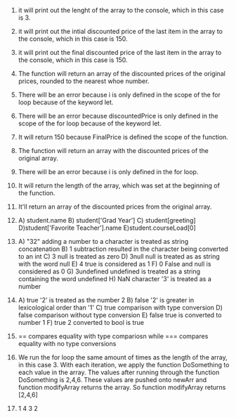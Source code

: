 1. it will print out the lenght of the array to the console, which in this case is 3.
2. it will print out the intial discounted price of the last item in the array to the console, which in this case is 150.
3. it will print out the final discounted price of the last item in the array to the console, which in this case is 150.
4. The function will return an array of the discounted prices of the original prices, rounded to the nearest whoe number.
5. There will be an error because i is only defined in the scope of the for loop because of the keyword let.
6. There will be an error because discountedPrice is only defined in the scope of the for loop because of the keyword let.
7. It will return 150 because FinalPrice is defined the scope of the function.
8. The function will return an array with the discounted prices of the original array.
9. There will be an error because i is only defined in the for loop.
10. It will return the length of the array, which was set at the beginning of the function.
11. It'll return an array of the discounted prices from the original array.
12. A) student.name
    B) student['Grad Year']
    C) student[greeting]
    D)student['Favorite Teacher'].name
    E)student.courseLoad[0]
13. A) "32" adding a number to a character is treated as string concatenation
    B) 1 subtraction resulted in the character being converted to an int
    C) 3  null is treated as zero
    D) 3null null is treated as as string with the word null
    E) 4 true is considered as 1
    F) 0 False and null is considered as 0
    G) 3undefined undefined is treated as a string containing the word undefined
    H) NaN character '3' is treated as a number    
14. A) true '2' is treated as the number 2
    B) false '2' is greater in lexicological order than '1'
    C) true comparison with type conversion
    D) false comparison without type conversion
    E) false true is converted to number 1
    F) true 2 converted to bool is true
15. == compares equality with type compariosn while === compares equality with no type conversions

17. We run the for loop the same amount of times as the length of the array, in this case 3. With each iteration, we apply the function 
    DoSomething to each value in the array. The values after running through the function DoSomething is 2,4,6. These values are pushed onto newArr and     
    function modifyArray returns the array. So function modifyArray returns [2,4,6]
19. 1 4 3 2
